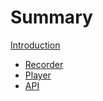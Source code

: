 # Summary

[Introduction](README.md)
* [Recorder](recorder/introduction.md)
* [Player](recorder/introduction.md)
* [API](recorder/introduction.md)
